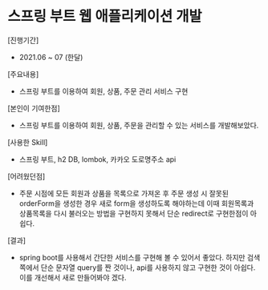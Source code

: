 # 스프링 부트 웹 애플리케이션 개발

[진행기간]
  - 2021.06 ~ 07 (한달)

[주요내용]
  - 스프링 부트를 이용하여 회원, 상품, 주문 관리 서비스 구현

[본인이 기여한점]
  - 스프링 부트를 이용하여 회원, 상품, 주문을 관리할 수 있는 서비스를 개발해보았다.

[사용한 Skill]
  - 스프링 부트, h2 DB, lombok, 카카오 도로명주소 api

[어려웠던점]
  - 주문 시점에 모든 회원과 상품을 목록으로 가져온 후 주문 생성 시 잘못된 orderForm을 생성한 경우 새로 form을 생성하도록 해야하는데 이때 회원목록과 상품목록을 다시 불러오는 방법을 구현하지 못해서 
단순 redirect로 구현한점이 아쉽다.

[결과]
  - spring boot를 사용해서 간단한 서비스를 구현해 볼 수 있어서 좋았다. 하지만 검색 쪽에서 단순 문자열 query를 짠 것이나, api를 사용하지 않고 구현한 것이 아쉽다. 이를 개선해서 새로 만들어봐야 겠다.
